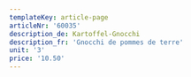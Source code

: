 ```yaml
---
templateKey: article-page
articleNr: '60035'
description_de: Kartoffel-Gnocchi
description_fr: 'Gnocchi de pommes de terre'
unit: '3'
price: '10.50'
---
```


